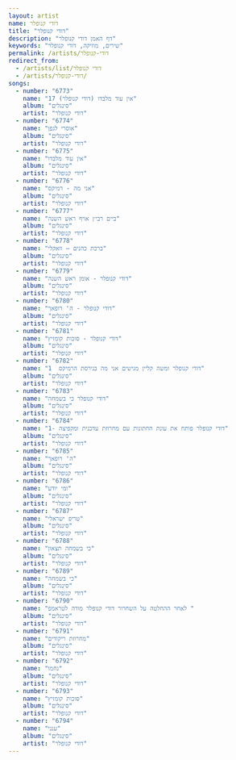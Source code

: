 ```yaml
---
layout: artist
name: דודי קנופלר
title: "דודי קנופלר"
description: "דף האמן דודי קנופלר"
keywords: "שירים, מוזיקה, דודי קנופלר"
permalink: /artists/דודי-קנופלר
redirect_from:
  - /artists/list/דודי קנופלר
  - /artists/דודי-קנופלר/
songs:
  - number: "6773"
    name: "17 אין עוד מלבדו (דודי קנופלר)"
    album: "סינגלים"
    artist: "דודי קנופלר"
  - number: "6774"
    name: "אוסרי לגפן"
    album: "סינגלים"
    artist: "דודי קנופלר"
  - number: "6775"
    name: "אין עוד מלבדו"
    album: "סינגלים"
    artist: "דודי קנופלר"
  - number: "6776"
    name: "אני מה - רמיקס"
    album: "סינגלים"
    artist: "דודי קנופלר"
  - number: "6777"
    name: "ביים רבי׳ן אויף ראש השנה"
    album: "סינגלים"
    artist: "דודי קנופלר"
  - number: "6778"
    name: "ברכת כהנים – וואקלי"
    album: "סינגלים"
    artist: "דודי קנופלר"
  - number: "6779"
    name: "דודי קנופלר - אומן ראש השנה"
    album: "סינגלים"
    artist: "דודי קנופלר"
  - number: "6780"
    name: "דודי קנופלר - ה' רופאך"
    album: "סינגלים"
    artist: "דודי קנופלר"
  - number: "6781"
    name: "דודי קנופלר - סוכות קומזיץ"
    album: "סינגלים"
    artist: "דודי קנופלר"
  - number: "6782"
    name: "דודי קנופלר ומשה קליין מגישים אני מה בגירסת הרמיקס  1"
    album: "סינגלים"
    artist: "דודי קנופלר"
  - number: "6783"
    name: "דודי קנופלר כי בשמחה"
    album: "סינגלים"
    artist: "דודי קנופלר"
  - number: "6784"
    name: "דודי קנופלר פותח את עונת החתונות עם מחרוזת עדכנית ומקפיצה -1"
    album: "סינגלים"
    artist: "דודי קנופלר"
  - number: "6785"
    name: "ה' רופאך"
    album: "סינגלים"
    artist: "דודי קנופלר"
  - number: "6786"
    name: "ומי יודע"
    album: "סינגלים"
    artist: "דודי קנופלר"
  - number: "6787"
    name: "טריפ ישראלי"
    album: "סינגלים"
    artist: "דודי קנופלר"
  - number: "6788"
    name: "כי בשמחה תצאון"
    album: "סינגלים"
    artist: "דודי קנופלר"
  - number: "6789"
    name: "כי בשמחה"
    album: "סינגלים"
    artist: "דודי קנופלר"
  - number: "6790"
    name: "לאחר ההחלטה על השחרור דודי קנופלר מודה לטראמפ "
    album: "סינגלים"
    artist: "דודי קנופלר"
  - number: "6791"
    name: "מחרוזת ריקודים"
    album: "סינגלים"
    artist: "דודי קנופלר"
  - number: "6792"
    name: "נחמו"
    album: "סינגלים"
    artist: "דודי קנופלר"
  - number: "6793"
    name: "סוכות קומזיץ"
    album: "סינגלים"
    artist: "דודי קנופלר"
  - number: "6794"
    name: "ענני"
    album: "סינגלים"
    artist: "דודי קנופלר"
---
```

